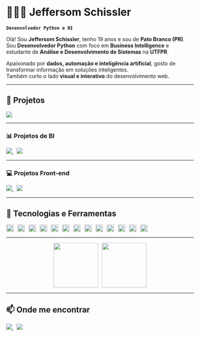 # 👩🏻‍💻 Jeffersom Schissler

**`Desenvolvedor Python e BI`**

Olá! Sou **Jeffersom Schissler**, tenho 19 anos e sou de **Pato Branco (PR)**.  
Sou **Desenvolvedor Python** com foco em **Business Intelligence** e estudante de **Análise e Desenvolvimento de Sistemas** na **UTFPR**.  

Apaixonado por **dados, automação e inteligência artificial**, gosto de transformar informação em soluções inteligentes.  
Também curto o lado **visual e interativo** do desenvolvimento web.

---

## 🚀 Projetos

<a href="https://github.com/JeffersomSchissler/calculadora-python">
  <img src="https://img.shields.io/badge/Ver%20Projeto-Calculadora%20Python-3776AB?style=for-the-badge&logo=python&logoColor=white" />
</a>

---

### 📊 Projetos de BI
<a href="https://github.com/JeffersomSchissler/projeto-bi">
  <img src="https://img.shields.io/badge/Ver%20Projeto-Dashboard%20BI-0A66C2?style=for-the-badge&logo=powerbi&logoColor=white" />
</a> &nbsp;
<a href="https://github.com/JeffersomSchissler/analise-dados-python">
  <img src="https://img.shields.io/badge/Ver%20Projeto-An%C3%A1lise%20de%20Dados-4B8BBE?style=for-the-badge&logo=python&logoColor=white" />
</a>

---

### 💻 Projetos Front-end
<a href="https://github.com/JeffersomSchissler/site-pessoal">
  <img src="https://img.shields.io/badge/Ver%20Projeto-Site%20Pessoal-E34F26?style=for-the-badge&logo=html5&logoColor=white" />
</a> &nbsp;
<a href="https://github.com/JeffersomSchissler/todo-js">
  <img src="https://img.shields.io/badge/Ver%20Projeto-To--do%20List-F7DF1E?style=for-the-badge&logo=javascript&logoColor=black" />
</a>

---

## 🧰 Tecnologias e Ferramentas

<div align="left" style="display: flex; flex-wrap: wrap; gap: 10px;">

<img alt="Python" title="Python" width="20px" src="https://cdn.jsdelivr.net/gh/devicons/devicon/icons/python/python-original.svg"/>
<img alt="JavaScript" title="JavaScript" width="20px" src="https://cdn.jsdelivr.net/gh/devicons/devicon/icons/javascript/javascript-original.svg"/>
<img alt="React" title="React" width="20px" src="https://cdn.jsdelivr.net/gh/devicons/devicon/icons/react/react-original.svg"/>
<img alt="HTML5" title="HTML5" width="20px" src="https://cdn.jsdelivr.net/gh/devicons/devicon/icons/html5/html5-original.svg"/>
<img alt="CSS3" title="CSS3" width="20px" src="https://cdn.jsdelivr.net/gh/devicons/devicon/icons/css3/css3-original.svg"/>
<img alt="TailwindCSS" title="TailwindCSS" width="20px" src="https://cdn.jsdelivr.net/gh/devicons/devicon/icons/tailwindcss/tailwindcss-original.svg"/>
<img alt="Bootstrap" title="Bootstrap" width="20px" src="https://cdn.jsdelivr.net/gh/devicons/devicon/icons/bootstrap/bootstrap-original.svg"/>
<img alt="SASS" title="SASS" width="20px" src="https://cdn.jsdelivr.net/gh/devicons/devicon/icons/sass/sass-original.svg"/>
<img alt="Git" title="Git" width="20px" src="https://cdn.jsdelivr.net/gh/devicons/devicon/icons/git/git-original.svg"/>
<img alt="Java" title="Java" width="20px" src="https://cdn.jsdelivr.net/gh/devicons/devicon/icons/java/java-original.svg"/>
<img alt="C" title="C" width="20px" src="https://cdn.jsdelivr.net/gh/devicons/devicon/icons/c/c-original.svg"/>
<img alt="SQL" title="SQL / Banco de Dados" width="20px" src="https://cdn.jsdelivr.net/gh/devicons/devicon/icons/mysql/mysql-original.svg"/>
<img alt="Power BI" title="Power BI" width="20px" src="https://upload.wikimedia.org/wikipedia/commons/c/cf/New_Power_BI_Logo.svg"/>
</div>

---

<div style="display: flex; justify-content: center; align-items: center; gap: 10px; flex-wrap: wrap;">
  <img height="120em" src="https://github-readme-stats.vercel.app/api?username=JeffersomSchissler&show_icons=true&theme=tokyonight&include_all_commits=true&locale=pt-br"/>
  <img height="120em" src="https://github-readme-stats.vercel.app/api/top-langs/?username=JeffersomSchissler&layout=compact&langs_count=9&theme=tokyonight"/>
</div>

---

## 📫 Onde me encontrar

<a href="https://www.linkedin.com/in/jeffersom-schissler-junior-1b5a05260/" target="_blank">
  <img src="https://img.shields.io/badge/LinkedIn-Jeffersom%20Schissler-0077B5?style=for-the-badge&logo=linkedin&logoColor=white" />
</a> &nbsp;
<a href="mailto:jeffersom.schissler@gmail.com">
  <img src="https://img.shields.io/badge/Email-jeffersomjunior555%40gmail.com-D14836?style=for-the-badge&logo=gmail&logoColor=white" />
</a>

